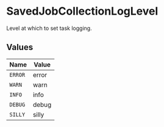 # SavedJobCollectionLogLevel

Level at which to set task logging.


## Values

| Name    | Value   |
| ------- | ------- |
| `ERROR` | error   |
| `WARN`  | warn    |
| `INFO`  | info    |
| `DEBUG` | debug   |
| `SILLY` | silly   |